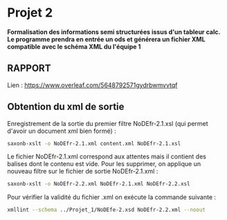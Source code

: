 # Projet 2 

**Formalisation des informations semi structurées issus d'un tableur calc. Le programme prendra en entrée un ods et générera un fichier XML compatible avec le schéma XML du l'équipe 1**


## RAPPORT
Lien : https://www.overleaf.com/5648792571gydrbwmvvtqf

## Obtention du xml de sortie

Enregistrement de la sortie du premier filtre NoDEfr-2.1.xsl (qui permet d'avoir un document xml bien formé) :

```bash
saxonb-xslt -o NoDEfr-2.1.xml content.xml NoDEfr-2.1.xsl
```
Le fichier NoDEfr-2.1.xml correspond aux attentes mais il contient des balises dont le contenu est vide. Pour les supprimer, on applique un nouveau filtre sur le fichier de sortie NoDEfr-2.1.xml :

```bash
saxonb-xslt -o NoDEfr-2.2.xml NoDEfr-2.1.xml NoDEfr-2.2.xsl

```
Pour vérifier la validité du fichier .xml on exécute la commande suivante : 

```bash
xmllint --schema ../Projet_1/NoDEfe-2.xsd NoDEfr-2.2.xml --noout
```
